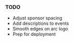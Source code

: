 ### TODO

- Adjust sponsor spacing 
- Add descriptions to events
- Smooth edges on arc logo
- Prep for deployment 
